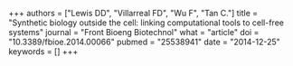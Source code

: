 +++
authors = ["Lewis DD", "Villarreal FD", "Wu F", "Tan C."]
title = "Synthetic biology outside the cell: linking computational tools to cell-free systems"
journal = "Front Bioeng Biotechnol"
what = "article"
doi = "10.3389/fbioe.2014.00066"
pubmed = "25538941"
date = "2014-12-25"
keywords = []
+++

